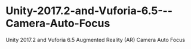 # Unity-2017.2-and-Vuforia-6.5---Camera-Auto-Focus
Unity 2017.2 and Vuforia 6.5 Augmented Reality (AR)  Camera Auto Focus
